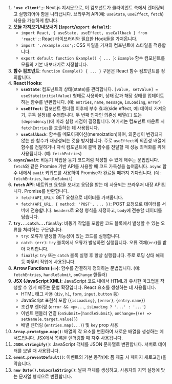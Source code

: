 1.  **`'use client';`**: Next.js 지시문으로, 이 컴포넌트가 클라이언트 측에서 렌더링되고 실행되어야 함을 나타냅니다. 브라우저 API(예: `useState`, `useEffect`, `fetch`) 사용을 가능하게 합니다.
2.  **모듈 가져오기/내보내기 (`import`/`export default`)**:
    *   `import React, { useState, useEffect, useCallback } from 'react';`: React 라이브러리와 필요한 Hook들을 가져옵니다.
    *   `import './example.css';`: CSS 파일을 가져와 컴포넌트에 스타일을 적용합니다.
    *   `export default function Example() { ... }`: `Example` 함수 컴포넌트를 모듈의 기본 내보내기로 지정합니다.
3.  **함수 컴포넌트**: `function Example() { ... }` 구문은 React 함수 컴포넌트를 정의합니다.
4.  **React Hooks**:
    *   **`useState`**: 컴포넌트의 상태(state)를 관리합니다. `[value, setValue] = useState(initialValue)` 형태로 사용하며, 상태 값과 해당 상태를 업데이트하는 함수를 반환합니다. (예: `entries`, `name`, `message`, `isLoading`, `error`)
    *   **`useEffect`**: 컴포넌트 렌더링 이후에 부수 효과(side effect, 예: 데이터 가져오기, 구독 설정)를 수행합니다. 두 번째 인자인 의존성 배열(`[]` 또는 `[dependency]`)에 따라 실행 시점이 결정됩니다. 여기서는 컴포넌트 마운트 시 `fetchEntries`를 호출하는 데 사용됩니다.
    *   **`useCallback`**: 함수를 메모이제이션(memoization)하여, 의존성이 변경되지 않는 한 함수가 재생성되는 것을 방지합니다. 주로 `useEffect`의 의존성 배열에 함수를 전달하거나 자식 컴포넌트에 콜백 함수를 전달할 때 성능 최적화를 위해 사용됩니다. (예: `fetchEntries`)
5.  **`async`/`await`**: 비동기 작업을 동기 코드처럼 작성할 수 있게 해주는 문법입니다. `fetch`와 같은 Promise 기반 API를 사용할 때 코드 가독성을 높여줍니다. `async` 함수 내에서 `await` 키워드를 사용하여 Promise가 완료될 때까지 기다립니다. (예: `fetchEntries`, `handleSubmit`)
6.  **`fetch` API**: 네트워크 요청을 보내고 응답을 받는 데 사용되는 브라우저 내장 API입니다. Promise를 반환합니다.
    *   `fetch(API_URL)`: GET 요청으로 데이터를 가져옵니다.
    *   `fetch(API_URL, { method: 'POST', ... })`: POST 요청으로 데이터를 서버에 전송합니다. `headers`로 요청 형식을 지정하고, `body`에 전송할 데이터를 담습니다.
7.  **`try...catch...finally`**: 비동기 작업을 포함한 코드 블록에서 발생할 수 있는 오류를 처리하는 구문입니다.
    *   `try`: 오류가 발생할 가능성이 있는 코드를 실행합니다.
    *   `catch (err)`: `try` 블록에서 오류가 발생하면 실행됩니다. 오류 객체(`err`)를 받아 처리합니다.
    *   `finally`: `try` 또는 `catch` 블록 실행 후 항상 실행됩니다. 주로 로딩 상태 해제 등 마무리 작업에 사용됩니다.
8.  **Arrow Functions (`=>`)**: 함수를 간결하게 정의하는 문법입니다. (예: `fetchEntries`, `handleSubmit`, `onChange` 핸들러)
9.  **JSX (JavaScript XML)**: JavaScript 코드 내에서 HTML과 유사한 마크업을 작성할 수 있게 해주는 문법 확장입니다. React 요소를 생성하는 데 사용됩니다.
    *   HTML 태그 사용 (`div`, `h1`, `form`, `input`, `button` 등)
    *   JavaScript 표현식 포함 (`{isLoading}`, `{error}`, `{entry.name}`)
    *   조건부 렌더링 (`error && <p>...`, `isLoading ? '...' : '...'`)
    *   이벤트 핸들러 연결 (`onSubmit={handleSubmit}`, `onChange={(e) => setName(e.target.value)}`)
    *   배열 렌더링 (`entries.map(...)`) 및 `key` prop 사용
10. **`Array.prototype.map()`**: 배열의 각 요소를 변환하여 새로운 배열을 생성하는 메서드입니다. JSX에서 목록을 렌더링할 때 자주 사용됩니다.
11. **`JSON.stringify()`**: JavaScript 객체를 JSON 문자열로 변환합니다. 서버로 데이터를 보낼 때 사용됩니다.
12. **`event.preventDefault()`**: 이벤트의 기본 동작(예: 폼 제출 시 페이지 새로고침)을 막습니다.
13. **`new Date().toLocaleString()`**: 날짜 객체를 생성하고, 사용자의 지역 설정에 맞는 문자열 형식으로 변환합니다.